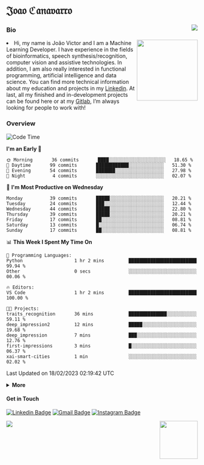 <h1 align="start">𝔍𝔬𝔞𝔬 ℭ𝔞𝔫𝔞𝔳𝔞𝔯𝔯𝔬</h1>
<img src="https://komarev.com/ghpvc/?username=jvcanavarro" align="right">


### Bio 
<img src="./aot.gif" align="right" height="160">
<li>
Hi, my name is João Victor and I am a Machine Learning Developer. I have experience in the fields of bioinformatics, speech synthesis/recognition, computer vision and assistive technologies. In addition, I am also really interested in functional programming, artificial intelligence and data science. You can find more technical information about my education and projects in my <a href="https://www.linkedin.com/in/jvcanavarro/">Linkedin</a>. At last, all my finished and in-development projects can be found here or at my <a href="https://gitlab.com/jvcanavarro">Gitlab</a>, I’m always looking for people to work with!
</li>

### Overview


<!--START_SECTION:waka-->
![Code Time](http://img.shields.io/badge/Code%20Time-747%20hrs%205%20mins-blue)

**I'm an Early 🐤** 

```text
🌞 Morning       36 commits       ████░░░░░░░░░░░░░░░░░░░░░   18.65 % 
🌆 Daytime       99 commits       ████████████░░░░░░░░░░░░░   51.30 % 
🌃 Evening       54 commits       ███████░░░░░░░░░░░░░░░░░░   27.98 % 
🌙 Night          4 commits       ░░░░░░░░░░░░░░░░░░░░░░░░░   02.07 % 

```
📅 **I'm Most Productive on Wednesday** 

```text
Monday          39 commits       █████░░░░░░░░░░░░░░░░░░░░   20.21 % 
Tuesday         24 commits       ███░░░░░░░░░░░░░░░░░░░░░░   12.44 % 
Wednesday       44 commits       █████░░░░░░░░░░░░░░░░░░░░   22.80 % 
Thursday        39 commits       █████░░░░░░░░░░░░░░░░░░░░   20.21 % 
Friday          17 commits       ██░░░░░░░░░░░░░░░░░░░░░░░   08.81 % 
Saturday        13 commits       █░░░░░░░░░░░░░░░░░░░░░░░░   06.74 % 
Sunday          17 commits       ██░░░░░░░░░░░░░░░░░░░░░░░   08.81 % 

```


📊 **This Week I Spent My Time On** 

```text
💬 Programming Languages: 
Python                   1 hr 2 mins         █████████████████████████   99.94 % 
Other                    0 secs              ░░░░░░░░░░░░░░░░░░░░░░░░░   00.06 % 

🔥 Editors: 
VS Code                  1 hr 2 mins         █████████████████████████   100.00 % 

🐱‍💻 Projects: 
traits_recognition       36 mins             ██████████████░░░░░░░░░░░   59.11 % 
deep_impression2         12 mins             █████░░░░░░░░░░░░░░░░░░░░   19.68 % 
deep_impression          7 mins              ███░░░░░░░░░░░░░░░░░░░░░░   12.76 % 
first-impressions        3 mins              █░░░░░░░░░░░░░░░░░░░░░░░░   06.37 % 
xai-smart-cities         1 min               ░░░░░░░░░░░░░░░░░░░░░░░░░   02.02 % 

```


 Last Updated on 18/02/2023 02:19:42 UTC
<!--END_SECTION:waka-->

<details>
  <summary><b>More</b></summary>
<p align="center">
<img align="center" src="https://github-readme-stats.vercel.app/api?username=jvcanavarro&show_icons=true&line_height=21&theme=default&hide_border=true" alt="Cana's Github Stats" />
<img align="center" src="https://github-readme-stats.vercel.app/api/top-langs/?username=jvcanavarro&theme=default&line_height=27&layout=compact&hide_border=true&hide=PostScript,PHP,HTML,Jupyter%20Notebook,Lua&langs_count=10" />
</p>
</details>

#### Get in Touch
[![Linkedin Badge](https://img.shields.io/badge/-LinkedIn-0e76a8?style=flat&logo=Linkedin&logoColor=white&link=https://www.linkedin.com/in/jvcanavarro/)](https://www.linkedin.com/in/jvcanavarro)
[![Gmail Badge](https://img.shields.io/badge/-Gmail-d14836?style=flat&logo=Gmail&logoColor=white&link=mailto:jvcanavarro@gmail.com)](mailto:jvcanavarro@gmail.com)
[![Instagram Badge](https://img.shields.io/badge/-Instagram-ff69b4?style=flat&logo=Instagram&logoColor=white&link=https://instagram.com/jlim_slam/)](https://instagram.com/jvcanavarro)

<!--[![Spotify Badge](https://img.shields.io/badge/-Spotify-success?style=flat&logo=Spotify&logoColor=white&link=https://open.spotify.com/user/jvcanavarro)](https://open.spotify.com/user/jvcanavarro)
[![Telegram Badge](https://img.shields.io/badge/-Telegram-0088cc?style=flat&logo=Telegram&logoColor=white)](https://t.me/jvcanavarro)
[![Steam Badge](https://img.shields.io/badge/-Steam-lightgrey?style=flat&logo=Steam&logoColor=white&link=https://steamcommunity.com/id/octjinn/)](https://steamcommunity.com/id/octjinn/)-->


<p>
  <a href="https://count.getloli.com/"><img src="https://count.getloli.com/get/@index?theme=rule34"></a>
  <img src="https://data.whicdn.com/images/188174384/original.gif" align="right" height = "100">
</p>
